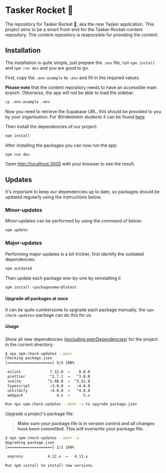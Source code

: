 # Tasker Rocket 🚀

The repository for Tasker Rocket 🚀, aka the new Tasker application.
This project aims to be a smart front-end for the Tasker-Rocket-content repository.
The content repository is responsible for providing the content.

## Installation

The installation is quite simple, just prepare the `.env` file,
run `npm install` and `npm run dev` and you are good to go.

First, copy the `.env.example` to `.env` and fill in the required values.

**Please note** that the content repository needs to have an accessible main branch.
Otherwise, the app will not be able to load the sidebar.

```bash
cp .env.example .env
```

Now you need to retrieve the Supabase URL, this should be provided to you by your organisation.
For Windesheim students it can be found [here](https://liveadminwindesheim-my.sharepoint.com/:w:/g/personal/s1158062_student_windesheim_nl/Ebg-lJwY-gVJp-eCDxehlGEBgsqAS30JObBwTwqunSB48g?e=FDhq1o)

Then install the dependencies of our project:

```bash
npm install
```

After installing the packages you can now run the app:

```bash
npm run dev
```

Open [http://localhost:3000](http://localhost:3000) with your browser to see the result.

## Updates

It's important to keep our dependencies up to date, so packages
should be updated regularly using the instructions below.

### Minor-updates

Minor-updates can be performed by using the command of below:

```bash
npm update
```

### Major-updates

Performing major-updates is a bit trickier, first identify the outdated dependencies.

```bash
npm outdated
```

Then update each package one-by-one by reinstalling it

```bash
npm install <packagename>@latest
```

#### Upgrade all packages at once

It can be quite cumbersome to upgrade each package manually,
the `npm-check-updates`-package can do this for us.

##### Usage

Show all new dependencies ([excluding peerDependencies](https://github.com/raineorshine/npm-check-updates/issues/951)) for the project in the current directory:

```bash
$ npx npm-check-updates --peer
Checking package.json
[====================] 5/5 100%

 eslint             7.32.0  →    8.0.0
 prettier           ^2.7.1  →   ^3.0.0
 svelte            ^3.48.0  →  ^3.51.0
 typescript         >3.0.0  →   >4.0.0
 untildify          <4.0.0  →   ^4.0.0
 webpack               4.x  →      5.x

Run npx npm-check-updates --peer -u to upgrade package.json
```

Upgrade a project's package file:

> **Make sure your package file is in version control and all changes have been committed.
> This _will_ overwrite your package file.**

```bash
$ npx npm-check-updates --peer -u
Upgrading package.json
[====================] 1/1 100%

 express           4.12.x  →   4.13.x

Run npm install to install new versions.
```
